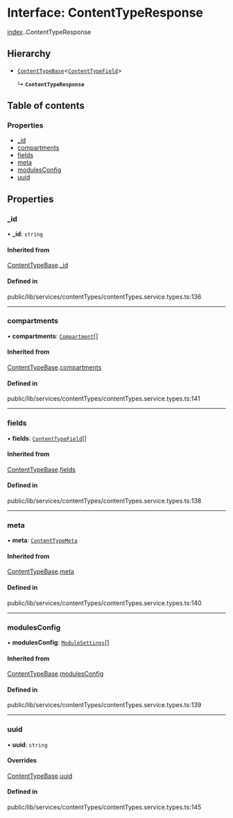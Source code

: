 # Interface: ContentTypeResponse

[index](../wiki/index).[<internal>](../wiki/index.%3Cinternal%3E).ContentTypeResponse

## Hierarchy

- [`ContentTypeBase`](../wiki/index.%3Cinternal%3E.ContentTypeBase)<[`ContentTypeField`](../wiki/index.%3Cinternal%3E#contenttypefield)\>

  ↳ **`ContentTypeResponse`**

## Table of contents

### Properties

- [\_id](../wiki/index.%3Cinternal%3E.ContentTypeResponse#_id)
- [compartments](../wiki/index.%3Cinternal%3E.ContentTypeResponse#compartments)
- [fields](../wiki/index.%3Cinternal%3E.ContentTypeResponse#fields)
- [meta](../wiki/index.%3Cinternal%3E.ContentTypeResponse#meta)
- [modulesConfig](../wiki/index.%3Cinternal%3E.ContentTypeResponse#modulesconfig)
- [uuid](../wiki/index.%3Cinternal%3E.ContentTypeResponse#uuid)

## Properties

### \_id

• **\_id**: `string`

#### Inherited from

[ContentTypeBase](../wiki/index.%3Cinternal%3E.ContentTypeBase).[_id](../wiki/index.%3Cinternal%3E.ContentTypeBase#_id)

#### Defined in

public/lib/services/contentTypes/contentTypes.service.types.ts:136

___

### compartments

• **compartments**: [`Compartment`](../wiki/index.%3Cinternal%3E.Compartment)[]

#### Inherited from

[ContentTypeBase](../wiki/index.%3Cinternal%3E.ContentTypeBase).[compartments](../wiki/index.%3Cinternal%3E.ContentTypeBase#compartments)

#### Defined in

public/lib/services/contentTypes/contentTypes.service.types.ts:141

___

### fields

• **fields**: [`ContentTypeField`](../wiki/index.%3Cinternal%3E#contenttypefield)[]

#### Inherited from

[ContentTypeBase](../wiki/index.%3Cinternal%3E.ContentTypeBase).[fields](../wiki/index.%3Cinternal%3E.ContentTypeBase#fields)

#### Defined in

public/lib/services/contentTypes/contentTypes.service.types.ts:138

___

### meta

• **meta**: [`ContentTypeMeta`](../wiki/index.%3Cinternal%3E.ContentTypeMeta)

#### Inherited from

[ContentTypeBase](../wiki/index.%3Cinternal%3E.ContentTypeBase).[meta](../wiki/index.%3Cinternal%3E.ContentTypeBase#meta)

#### Defined in

public/lib/services/contentTypes/contentTypes.service.types.ts:140

___

### modulesConfig

• **modulesConfig**: [`ModuleSettings`](../wiki/index.%3Cinternal%3E.ModuleSettings)[]

#### Inherited from

[ContentTypeBase](../wiki/index.%3Cinternal%3E.ContentTypeBase).[modulesConfig](../wiki/index.%3Cinternal%3E.ContentTypeBase#modulesconfig)

#### Defined in

public/lib/services/contentTypes/contentTypes.service.types.ts:139

___

### uuid

• **uuid**: `string`

#### Overrides

[ContentTypeBase](../wiki/index.%3Cinternal%3E.ContentTypeBase).[uuid](../wiki/index.%3Cinternal%3E.ContentTypeBase#uuid)

#### Defined in

public/lib/services/contentTypes/contentTypes.service.types.ts:145
